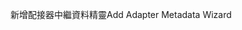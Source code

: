<span data-ttu-id="27257-101">新增配接器中繼資料精靈</span><span class="sxs-lookup"><span data-stu-id="27257-101">Add Adapter Metadata Wizard</span></span>